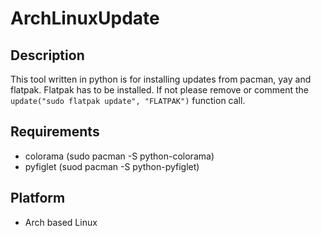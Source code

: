 # ArchLinuxUpdate

## Description
This tool written in python is for installing updates from pacman, yay and flatpak. Flatpak has to be installed. If not please remove or comment the ```update("sudo flatpak update", "FLATPAK")``` function call.

## Requirements
- colorama (sudo pacman -S python-colorama)
- pyfiglet (suod pacman -S python-pyfiglet)

## Platform
- Arch based Linux
